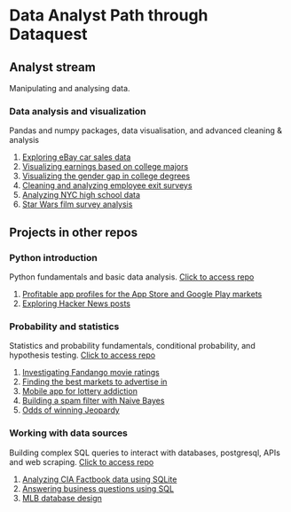 # Data Analyst Path through Dataquest

## Analyst stream

Manipulating and analysing data. 

### Data analysis and visualization

Pandas and numpy packages, data visualisation, and advanced cleaning & analysis

1. [Exploring eBay car sales data](https://github.com/NituSidhu/data-visualization/blob/master/cleaning-data/dataset-work/ebay_car.ipynb)
2. [Visualizing earnings based on college majors](https://github.com/NituSidhu/data-visualization/blob/master/scatter_hists/college-earnings.ipynb)
3. [Visualizing the gender gap in college degrees](https://github.com/NituSidhu/data-visualization/blob/master/line-charts/college_gender_gap.ipynb)
4. [Cleaning and analyzing employee exit surveys](https://github.com/NituSidhu/data-visualization/blob/master/survey-analysis/employee-exit-surveys.ipynb)
5. [Analyzing NYC high school data](https://github.com/NituSidhu/data-visualization/blob/master/correlations/nyc_high_schools.ipynb)
6. [Star Wars film survey analysis](https://github.com/NituSidhu/data-visualization/blob/master/bar-charts/star_wars.ipynb)

## Projects in other repos

### Python introduction

Python fundamentals and basic data analysis. [Click to access repo](https://github.com/NituSidhu/python-intro)

1. [Profitable app profiles for the App Store and Google Play markets](https://github.com/NituSidhu/python-intro/blob/master/mobile-app-analysis/Basics.ipynb)
2. [Exploring Hacker News posts](https://github.com/NituSidhu/python-intro/blob/master/hacker-news-analysis/Basics_2.tar)

### Probability and statistics

Statistics and probability fundamentals, conditional probability, and hypothesis testing. [Click to access repo](https://github.com/NituSidhu/statistics-projects)

1. [Investigating Fandango movie ratings](https://github.com/NituSidhu/statistics-projects/blob/master/distribution/movie.ipynb)
2. [Finding the best markets to advertise in](https://github.com/NituSidhu/statistics-projects/blob/master/averages/finding_markets.ipynb)
3. [Mobile app for lottery addiction](https://github.com/NituSidhu/statistics-projects/blob/master/probability/lottery-chances.ipynb)
4. [Building a spam filter with Naive Bayes](https://github.com/NituSidhu/statistics-projects/blob/master/bayes/spam-filter.ipynb)
5. [Odds of winning Jeopardy](https://github.com/NituSidhu/statistics-projects/blob/master/hypothesis-testing/jeopardy-odds.ipynb)

### Working with data sources

Building complex SQL queries to interact with databases, postgresql, APIs and web scraping. [Click to access repo](https://github.com/NituSidhu/sql)

1. [Analyzing CIA Factbook data using SQLite](https://github.com/NituSidhu/sql/blob/master/sqlite-basics/sqlite3_basics.ipynb)
2. [Answering business questions using SQL](https://github.com/NituSidhu/sql/blob/master/business-queries/bizz_sql.ipynb)
3. [MLB database design](https://github.com/NituSidhu/sql/blob/master/database-creation/sql_database.ipynb)
